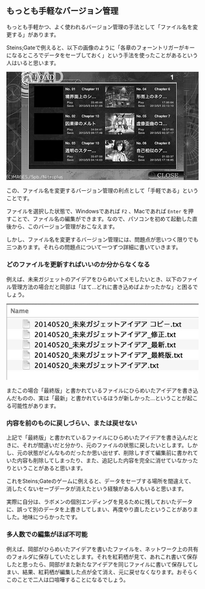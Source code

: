 もっとも手軽なバージョン管理
----------------------------

もっとも手軽かつ、よく使われるバージョン管理の手法として「ファイル名を変更する」があります。

Steins;Gateで例えると、以下の画像のように「各章のフォーントリガーがキーになるところでデータをセーブしておく」という手法を使ったことがあるという人はいると思います。

![Steins;Gateロード画面](images/ch1/nitro-steins-gate_load.jpg)

この、ファイル名を変更するバージョン管理の利点として「手軽である」ということです。

ファイルを選択した状態で、Windowsであれば `F2` 、Macであれば `Enter`
を押すことで、ファイル名の編集ができます。なので、パソコンを初めて起動した直後から、このバージョン管理がおこなえます。

しかし、ファイル名を変更するバージョン管理には、問題点が思いつく限りでも三つあります。それらの問題点について一つずつ詳細に書いていきます。

### どのファイルを更新すればいいのか分からなくなる

例えば、未来ガジェットのアイデアをひらめいてメモしたいとき、以下のファイル管理方法の場合だと岡部は「はて…どれに書き込めばよかったかな」と困るでしょう。

![未来ガジェットのアイデアをあちこちに書いてしまった例](images/ch1/gadget_idea.jpg)

またこの場合「最終版」と書かれているファイルにひらめいたアイデアを書き込んだものの、実は「最新」と書かれているほうが新しかった…ということが起こる可能性があります。

### 内容を前のものに戻しづらい、または戻せない

上記で「最終版」と書かれているファイルにひらめいたアイデアを書き込んだときに、それが間違いだと分かり、元のファイルの状態に戻したいとします。しかし、元の状態がどんなものだったか思い出せず、削除しすぎて編集前に書かれていた内容も削除してしまったり、また、追記した内容を完全に消せていなかったりということがあると思います。

これをSteins;Gateのゲームに例えると、データをセーブする場所を間違えて、消したくないセーブデータが消えたという経験がある人もいると思います。

実際に自分は、ラボメンの個別エンディングを見るために残しておいたデータに、誤って別のデータを上書きしてしまい、再度やり直したということがありました。地味につらかったです。

### 多人数での編集がほぼ不可能

例えば、岡部がひらめいたアイデアを書いたファイルを、ネットワーク上の共有のフォルダに保存していたとします。それを紅莉栖が見て、あれこれ書いて保存したと思ったら、岡部がまた新たなアイデアを同じファイルに書いて保存してしまい、結果、紅莉栖が編集した点が全て消え、元に戻せなくなります。おそらくこのことで二人は口喧嘩することになるでしょう。
